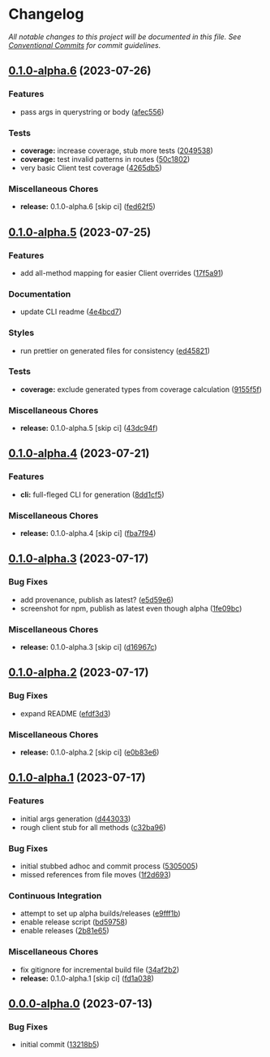 # Changelog

_All notable changes to this project will be documented in this file. See [Conventional Commits](https://www.conventionalcommits.org/) for commit guidelines._

## [0.1.0-alpha.6](https://github.com/JaredReisinger/wordpressed/compare/v0.1.0-alpha.5...v0.1.0-alpha.6) (2023-07-26)

### Features

- pass args in querystring or body ([afec556](https://github.com/JaredReisinger/wordpressed/commit/afec556bbb497681b372dc0a02681dab9e042b72))

### Tests

- **coverage:** increase coverage, stub more tests ([2049538](https://github.com/JaredReisinger/wordpressed/commit/2049538b279f8a645e7f4591d51d5ece1801cecd))
- **coverage:** test invalid patterns in routes ([50c1802](https://github.com/JaredReisinger/wordpressed/commit/50c18025fd5b91a0791aead03b4b56bea0b64d72))
- very basic Client test coverage ([4265db5](https://github.com/JaredReisinger/wordpressed/commit/4265db5bbf06842b1941b5d471fe556d0c5a5ee1))

### Miscellaneous Chores

- **release:** 0.1.0-alpha.6 [skip ci] ([fed62f5](https://github.com/JaredReisinger/wordpressed/commit/fed62f530b0c863481d1225bc723a94345901099))

## [0.1.0-alpha.5](https://github.com/JaredReisinger/wordpressed/compare/v0.1.0-alpha.4...v0.1.0-alpha.5) (2023-07-25)

### Features

- add all-method mapping for easier Client overrides ([17f5a91](https://github.com/JaredReisinger/wordpressed/commit/17f5a91e1a1896f07b83af3c55fccbf6b1c7cc0f))

### Documentation

- update CLI readme ([4e4bcd7](https://github.com/JaredReisinger/wordpressed/commit/4e4bcd7f61af8fdc9ca0ee0acfe9af554a5eb76a))

### Styles

- run prettier on generated files for consistency ([ed45821](https://github.com/JaredReisinger/wordpressed/commit/ed458219699aa2e203247b19ab2f1302a439e808))

### Tests

- **coverage:** exclude generated types from coverage calculation ([9155f5f](https://github.com/JaredReisinger/wordpressed/commit/9155f5f9bf5086ae53089fe49d204baae6f4b39c))

### Miscellaneous Chores

- **release:** 0.1.0-alpha.5 [skip ci] ([43dc94f](https://github.com/JaredReisinger/wordpressed/commit/43dc94fa8666c49a565d2b183ab2a7469af3ba86))

## [0.1.0-alpha.4](https://github.com/JaredReisinger/wordpressed/compare/v0.1.0-alpha.3...v0.1.0-alpha.4) (2023-07-21)

### Features

- **cli:** full-fleged CLI for generation ([8dd1cf5](https://github.com/JaredReisinger/wordpressed/commit/8dd1cf5b4c56056f2ad2ad86eadc52a8bc3a267a))

### Miscellaneous Chores

- **release:** 0.1.0-alpha.4 [skip ci] ([fba7f94](https://github.com/JaredReisinger/wordpressed/commit/fba7f9467a12774d965d963237b4ec000136dbe3))

## [0.1.0-alpha.3](https://github.com/JaredReisinger/wordpressed/compare/v0.1.0-alpha.2...v0.1.0-alpha.3) (2023-07-17)

### Bug Fixes

- add provenance, publish as latest? ([e5d59e6](https://github.com/JaredReisinger/wordpressed/commit/e5d59e67c55f76fccb1dffbe18ba4a941655e83a))
- screenshot for npm, publish as latest even though alpha ([1fe09bc](https://github.com/JaredReisinger/wordpressed/commit/1fe09bc3077fb752e2f855782ec363c88af11e02))

### Miscellaneous Chores

- **release:** 0.1.0-alpha.3 [skip ci] ([d16967c](https://github.com/JaredReisinger/wordpressed/commit/d16967c3ba71601939a7f6261ac526fb552a2708))

## [0.1.0-alpha.2](https://github.com/JaredReisinger/wordpressed/compare/v0.1.0-alpha.1...v0.1.0-alpha.2) (2023-07-17)

### Bug Fixes

- expand README ([efdf3d3](https://github.com/JaredReisinger/wordpressed/commit/efdf3d37d8f057b0cf860a39c5509c087dffc9dc))

### Miscellaneous Chores

- **release:** 0.1.0-alpha.2 [skip ci] ([e0b83e6](https://github.com/JaredReisinger/wordpressed/commit/e0b83e6033b72c4d53995c5b2fa7c9bd82d8cc2a))

## [0.1.0-alpha.1](https://github.com/JaredReisinger/wordpressed/compare/v0.0.0-alpha.0...v0.1.0-alpha.1) (2023-07-17)

### Features

- initial args generation ([d443033](https://github.com/JaredReisinger/wordpressed/commit/d443033bf776ebf811893e6795708af8614e1b7a))
- rough client stub for all methods ([c32ba96](https://github.com/JaredReisinger/wordpressed/commit/c32ba96a7389d8cdccd6ea12774a7ba6d7fdc0c8))

### Bug Fixes

- initial stubbed adhoc and commit process ([5305005](https://github.com/JaredReisinger/wordpressed/commit/5305005f105b3a65d60575f28d0900fbf9b4eed0))
- missed references from file moves ([1f2d693](https://github.com/JaredReisinger/wordpressed/commit/1f2d693b322b2abca1f95aa9447f98f0dfd4b606))

### Continuous Integration

- attempt to set up alpha builds/releases ([e9fff1b](https://github.com/JaredReisinger/wordpressed/commit/e9fff1bb1e629422715f4489fd1c4fa5e4c26a9d))
- enable release script ([bd59758](https://github.com/JaredReisinger/wordpressed/commit/bd59758ed374d5bc7fc07e63b80b7035a3ef2960))
- enable releases ([2b81e65](https://github.com/JaredReisinger/wordpressed/commit/2b81e650636aaf7fe8d4a4e3d9b070a3e2754ef4))

### Miscellaneous Chores

- fix gitignore for incremental build file ([34af2b2](https://github.com/JaredReisinger/wordpressed/commit/34af2b288614b35e2a5e3d0ceb680248dbf4a655))
- **release:** 0.1.0-alpha.1 [skip ci] ([fd1a038](https://github.com/JaredReisinger/wordpressed/commit/fd1a0380c894930b0bd3c9cf206c9249a41e1f36))

## [0.0.0-alpha.0](https://github.com/JaredReisinger/wordpressed/compare/v0.0.0...v0.0.0-alpha.0) (2023-07-13)

### Bug Fixes

- initial commit ([13218b5](https://github.com/JaredReisinger/wordpressed/commit/13218b5c2ac6d6deac852f9acbf8046a1448fb57))
